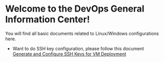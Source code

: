 # Welcome to the DevOps General Information Center!
You will find all basic documents related to Linux/Windows configurations here. 

- Want to do SSH key configuration, please follow this document [Generate and Configure SSH Keys for VM Deployment](https://github.com/PremierInc/code-devops-documents/blob/feature/sshkeys/General/Generate-and-Configure-SSH-Keys-for-VM-Deployment.md)
